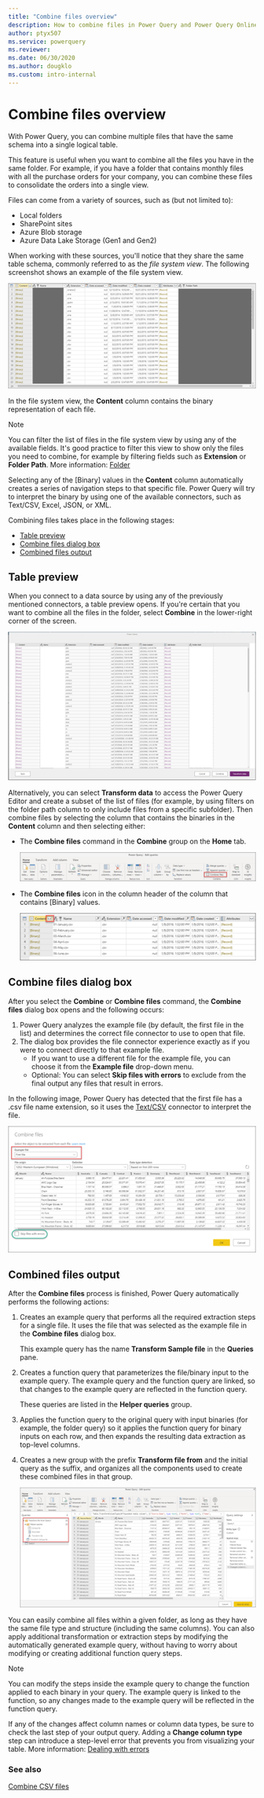```yaml
---
title: "Combine files overview" 
description: How to combine files in Power Query and Power Query Online
author: ptyx507
ms.service: powerquery
ms.reviewer: 
ms.date: 06/30/2020
ms.author: dougklo
ms.custom: intro-internal
---
```


# Combine files overview

With Power Query, you can combine multiple files that have the same schema into a single logical table.

This feature is useful when you want to combine all the files you have in the same folder. For example, if you have a folder that contains monthly files with all the purchase orders for your company, you can combine these files to consolidate the orders into a single view.

Files can come from a variety of sources, such as (but not limited to):

* Local folders
* SharePoint sites
* Azure Blob storage
* Azure Data Lake Storage (Gen1 and Gen2)

When working with these sources, you'll notice that they share the same table schema, commonly referred to as the *file system view*. The following screenshot shows an example of the file system view.

![File system view.](images/me-combine-files-overview-file-system-view.png "File system view")

In the file system view, the **Content** column contains the binary representation of each file.

>[!NOTE]
> You can filter the list of files in the file system view by using any of the available fields. It's good practice to filter this view to show only the files you need to combine, for example by filtering fields such as **Extension** or **Folder Path**. More information: [Folder](connectors/folder.md)

Selecting any of the \[Binary\] values in the **Content** column automatically creates a series of navigation steps to that specific file. Power Query will try to interpret the binary by using one of the available connectors, such as Text/CSV, Excel, JSON, or XML.

Combining files takes place in the following stages:

* [Table preview](#table-preview)
* [Combine files dialog box](#combine-files-dialog-box)
* [Combined files output](#combined-files-output)

## Table preview

When you connect to a data source by using any of the previously mentioned connectors, a table preview opens. If you're certain that you want to combine all the files in the folder, select **Combine** in the lower-right corner of the screen.

![Table preview with the Combine option.](images/combinefiles1.png "Table preview with the Combine option")

Alternatively, you can select **Transform data** to access the Power Query Editor and create a subset of the list of files (for example, by using filters on the folder path column to only include files from a specific subfolder). Then combine files by selecting the column that contains the binaries in the **Content** column and then selecting either:

* The **Combine files** command in the **Combine** group on the **Home** tab.

   ![Combine files command on the Home tab.](images/me-combine-files-overview-combine-files-button-home.png "Combine files button on the Home tab")

* The **Combine files** icon in the column header of the column that contains \[Binary\] values.

   ![Combine files icon in the column header.](images/me-combine-files-overview-combine-files-button-header.png "Combine files icon in the column header")

## Combine files dialog box

After you select the **Combine** or **Combine files** command, the **Combine files** dialog box opens and the following occurs:

1. Power Query analyzes the example file (by default, the first file in the list) and determines the correct file connector to use to open that file.
2. The dialog box provides the file connector experience exactly as if you were to connect directly to that example file.
   * If you want to use a different file for the example file, you can choose it from the **Example file** drop-down menu.
   * Optional: You can select **Skip files with errors** to exclude from the final output any files that result in errors.

In the following image, Power Query has detected that the first file has a .csv file name extension, so it uses the [Text/CSV](connectors/textcsv.md) connector to interpret the file.

![Combine files dialog box.](images/me-combine-files-overview-combine-files-dialog.png "Combine files dialog box")

## Combined files output

After the **Combine files** process is finished, Power Query automatically performs the following actions:

1. Creates an example query that performs all the required extraction steps for a single file. It uses the file that was selected as the example file in the **Combine files** dialog box.

   This example query has the name **Transform Sample file** in the **Queries** pane.

2. Creates a function query that parameterizes the file/binary input to the example query. The example query and the function query are linked, so that changes to the example query are reflected in the function query.

   These queries are listed in the **Helper queries** group.

3. Applies the function query to the original query with input binaries (for example, the folder query) so it applies the function query for binary inputs on each row, and then expands the resulting data extraction as top-level columns.

4. Creates a new group with the prefix **Transform file from** and the initial query as the suffix, and organizes all the components used to create these combined files in that group.

   ![Combined files output.](images/me-combine-files-overview-combine-files-output.png "Combined files output")

You can easily combine all files within a given folder, as long as they have the same file type and structure (including the same columns). You can also apply additional transformation or extraction steps by modifying the automatically generated example query, without having to worry about modifying or creating additional function query steps.

>[!NOTE]
>You can modify the steps inside the example query to change the function applied to each binary in your query. The example query is linked to the function, so any changes made to the example query will be reflected in the function query.
>
>If any of the changes affect column names or column data types, be sure to check the last step of your output query. Adding a **Change column type** step can introduce a step-level error that prevents you from visualizing your table. More information: [Dealing with errors](dealing-with-errors.md)

### See also

[Combine CSV files](combine-files-csv.md)
